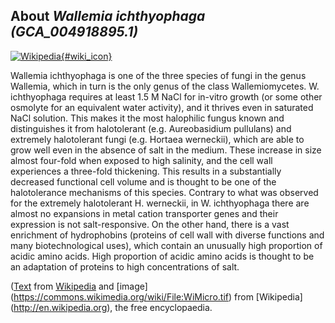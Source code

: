 
About *Wallemia ichthyophaga (GCA\_004918895.1)* 
--------------------------------------------------------------

[![Wikipedia](/img/wikipedia_logo_v2_en.png){#wiki_icon}](http://en.wikipedia.org/wiki/Wallemia_ichthyophaga)

Wallemia ichthyophaga is one of the three species of fungi in the genus
Wallemia, which in turn is the only genus of the class Wallemiomycetes.
W. ichthyophaga requires at least 1.5 M NaCl for in-vitro growth (or some other
osmolyte for an equivalent water activity), and it thrives even in saturated
NaCl solution. This makes it the most halophilic fungus known and distinguishes
it from halotolerant (e.g. Aureobasidium pullulans) and extremely halotolerant
fungi (e.g. Hortaea werneckii), which are able to grow well even in the absence
of salt in the medium. These increase in size almost four-fold when exposed to
high salinity, and the cell wall experiences a three-fold thickening. This
results in a substantially decreased functional cell volume and is thought to be
one of the halotolerance mechanisms of this species. Contrary to what was
observed for the extremely halotolerant H. werneckii, in W. ichthyophaga there
are almost no expansions in metal cation transporter genes and their expression
is not salt-responsive. On the other hand, there is a vast enrichment of
hydrophobins (proteins of cell wall with diverse functions and many
biotechnological uses), which contain an unusually high proportion of acidic
amino acids. High proportion of acidic amino acids is thought to be an
adaptation of proteins to high concentrations of salt.

([Text](http://en.wikipedia.org/wiki/Wallemia_ichthyophaga) from [Wikipedia](http://en.wikipedia.org/) 
and [image] (https://commons.wikimedia.org/wiki/File:WiMicro.tif) from [Wikipedia] (http://en.wikipedia.org), the free encyclopaedia.
